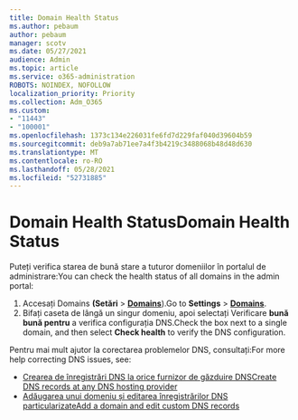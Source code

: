 ```yaml
---
title: Domain Health Status
ms.author: pebaum
author: pebaum
manager: scotv
ms.date: 05/27/2021
audience: Admin
ms.topic: article
ms.service: o365-administration
ROBOTS: NOINDEX, NOFOLLOW
localization_priority: Priority
ms.collection: Adm_O365
ms.custom:
- "11443"
- "100001"
ms.openlocfilehash: 1373c134e226031fe6fd7d229faf040d39604b59
ms.sourcegitcommit: deb9a7ab71ee7a4f3b4219c3488068b48d48d630
ms.translationtype: MT
ms.contentlocale: ro-RO
ms.lasthandoff: 05/28/2021
ms.locfileid: "52731885"
---
```

# <a name="domain-health-status"></a><span data-ttu-id="3591f-102">Domain Health Status</span><span class="sxs-lookup"><span data-stu-id="3591f-102">Domain Health Status</span></span>

<span data-ttu-id="3591f-103">Puteți verifica starea de bună stare a tuturor domeniilor în portalul de administrare:</span><span class="sxs-lookup"><span data-stu-id="3591f-103">You can check the health status of all domains in the admin portal:</span></span>

1. <span data-ttu-id="3591f-104">Accesați Domains **(Setări**  >  [**Domains**](https://portal.microsoft.com/Adminportal/Home?ref=/Domains)).</span><span class="sxs-lookup"><span data-stu-id="3591f-104">Go to **Settings** > [**Domains**](https://portal.microsoft.com/Adminportal/Home?ref=/Domains).</span></span>
1. <span data-ttu-id="3591f-105">Bifați caseta de lângă un singur domeniu, apoi selectați Verificare **bună bună pentru** a verifica configurația DNS.</span><span class="sxs-lookup"><span data-stu-id="3591f-105">Check the box next to a single domain, and then select **Check health** to verify the DNS configuration.</span></span>

<span data-ttu-id="3591f-106">Pentru mai mult ajutor la corectarea problemelor DNS, consultați:</span><span class="sxs-lookup"><span data-stu-id="3591f-106">For more help correcting DNS issues, see:</span></span>

- [<span data-ttu-id="3591f-107">Crearea de înregistrări DNS la orice furnizor de găzduire DNS</span><span class="sxs-lookup"><span data-stu-id="3591f-107">Create DNS records at any DNS hosting provider</span></span>](/microsoft-365/admin/get-help-with-domains/create-dns-records-at-any-dns-hosting-provider)
- [<span data-ttu-id="3591f-108">Adăugarea unui domeniu și editarea înregistrărilor DNS particularizate</span><span class="sxs-lookup"><span data-stu-id="3591f-108">Add a domain and edit custom DNS records</span></span>](/microsoft-365/admin/setup/add-domain)
